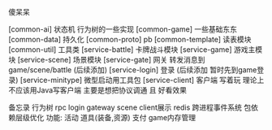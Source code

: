 傻呆呆

[common-ai] 状态机 行为树的一些实现
[common-game] 一些基础东东
[common-data] 持久化
[common-proto] pb
[common-template] 读表模块
[common-util] 工具类
[service-battle] 卡牌战斗模块
[service-game] 游戏主模块
[service-scene] 场景模块
[service-gate] 网关 转发消息到game/scene/battle (后续添加)
[service-login] 登录 (后续添加 暂时先到game登录)
[service-minitype] 微型启动用工具包
[service-client] 客户端 写着玩 理论上不应该用Java写客户端 主要是想把协议调通 且 好看效果

备忘录
行为树 rpc login gateway scene client展示 redis 跨进程事件系统 包依赖层级优化
功能: 活动 道具(装备,资源) 支付 game内存管理